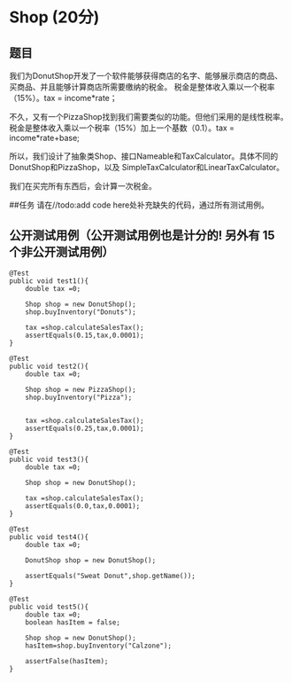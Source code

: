 # Shop (20分)

## 题目
我们为DonutShop开发了一个软件能够获得商店的名字、能够展示商店的商品、买商品、并且能够计算商店所需要缴纳的税金。
税金是整体收入乘以一个税率（15%）。tax = income*rate；


不久，又有一个PizzaShop找到我们需要类似的功能。但他们采用的是线性税率。
税金是整体收入乘以一个税率（15%）加上一个基数（0.1）。tax = income*rate+base;


所以，我们设计了抽象类Shop、接口Nameable和TaxCalculator。具体不同的DonutShop和PizzaShop，以及
SimpleTaxCalculator和LinearTaxCalculator。

我们在买完所有东西后，会计算一次税金。

##任务
请在//todo:add code here处补充缺失的代码，通过所有测试用例。

## 公开测试用例（公开测试用例也是计分的! 另外有 15 个非公开测试用例）

    @Test
    public void test1(){
        double tax =0;

        Shop shop = new DonutShop();
        shop.buyInventory("Donuts");

        tax =shop.calculateSalesTax();
        assertEquals(0.15,tax,0.0001);
    }

    @Test
    public void test2(){
        double tax =0;

        Shop shop = new PizzaShop();
        shop.buyInventory("Pizza");


        tax =shop.calculateSalesTax();
        assertEquals(0.25,tax,0.0001);
    }

    @Test
    public void test3(){
        double tax =0;

        Shop shop = new DonutShop();

        tax =shop.calculateSalesTax();
        assertEquals(0.0,tax,0.0001);
    }

    @Test
    public void test4(){
        double tax =0;

        DonutShop shop = new DonutShop();

        assertEquals("Sweat Donut",shop.getName());
    }

    @Test
    public void test5(){
        double tax =0;
        boolean hasItem = false;

        Shop shop = new DonutShop();
        hasItem=shop.buyInventory("Calzone");

        assertFalse(hasItem);
    }